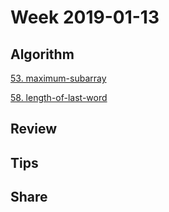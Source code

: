 # Week 2019-01-13

## Algorithm

[53. maximum-subarray](https://leetcode.com/problems/maximum-subarray/description/)

[58. length-of-last-word](https://leetcode.com/problems/length-of-last-word/description/)

## Review

## Tips

## Share